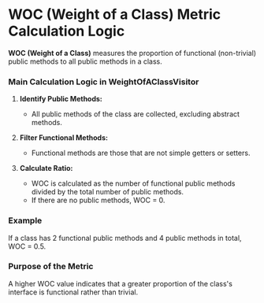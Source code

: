 # WOC (Weight of a Class) Metric Calculation Logic

**WOC (Weight of a Class)** measures the proportion of functional (non-trivial) public methods to all public methods in a class.

### Main Calculation Logic in WeightOfAClassVisitor

1. **Identify Public Methods:**
   - All public methods of the class are collected, excluding abstract methods.

2. **Filter Functional Methods:**
   - Functional methods are those that are not simple getters or setters.

3. **Calculate Ratio:**
   - WOC is calculated as the number of functional public methods divided by the total number of public methods.
   - If there are no public methods, WOC = 0.

### Example
If a class has 2 functional public methods and 4 public methods in total, WOC = 0.5.

### Purpose of the Metric
A higher WOC value indicates that a greater proportion of the class's interface is functional rather than trivial.

